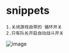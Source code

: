 # snippets
    1.关闭游戏自带的 循环开关
    2.只有队长开启自动战斗开关
![image](https://raw.githubusercontent.com/whosphp/snippets/master/images/xx01.png)
